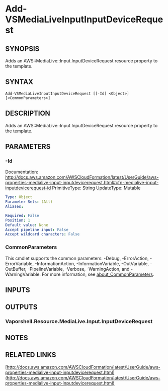 # Add-VSMediaLiveInputInputDeviceRequest

## SYNOPSIS
Adds an AWS::MediaLive::Input.InputDeviceRequest resource property to the template.

## SYNTAX

```
Add-VSMediaLiveInputInputDeviceRequest [[-Id] <Object>] [<CommonParameters>]
```

## DESCRIPTION
Adds an AWS::MediaLive::Input.InputDeviceRequest resource property to the template.

## PARAMETERS

### -Id
Documentation: http://docs.aws.amazon.com/AWSCloudFormation/latest/UserGuide/aws-properties-medialive-input-inputdevicerequest.html#cfn-medialive-input-inputdevicerequest-id
PrimitiveType: String
UpdateType: Mutable

```yaml
Type: Object
Parameter Sets: (All)
Aliases:

Required: False
Position: 1
Default value: None
Accept pipeline input: False
Accept wildcard characters: False
```

### CommonParameters
This cmdlet supports the common parameters: -Debug, -ErrorAction, -ErrorVariable, -InformationAction, -InformationVariable, -OutVariable, -OutBuffer, -PipelineVariable, -Verbose, -WarningAction, and -WarningVariable. For more information, see [about_CommonParameters](http://go.microsoft.com/fwlink/?LinkID=113216).

## INPUTS

## OUTPUTS

### Vaporshell.Resource.MediaLive.Input.InputDeviceRequest
## NOTES

## RELATED LINKS

[http://docs.aws.amazon.com/AWSCloudFormation/latest/UserGuide/aws-properties-medialive-input-inputdevicerequest.html](http://docs.aws.amazon.com/AWSCloudFormation/latest/UserGuide/aws-properties-medialive-input-inputdevicerequest.html)

